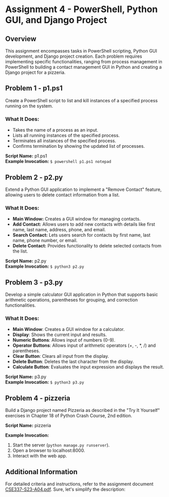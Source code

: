 # Assignment 4 - PowerShell, Python GUI, and Django Project

## Overview
This assignment encompasses tasks in PowerShell scripting, Python GUI development, and Django project creation. Each problem requires implementing specific functionalities, ranging from process management in PowerShell to building a contact management GUI in Python and creating a Django project for a pizzeria.

## Problem 1 - p1.ps1
Create a PowerShell script to list and kill instances of a specified process running on the system.

### What It Does:
- Takes the name of a process as an input.
- Lists all running instances of the specified process.
- Terminates all instances of the specified process.
- Confirms termination by showing the updated list of processes.

**Script Name:** p1.ps1  
**Example Invocation:** `$ powershell p1.ps1 notepad`

## Problem 2 - p2.py
Extend a Python GUI application to implement a "Remove Contact" feature, allowing users to delete contact information from a list.

### What It Does:
- **Main Window:** Creates a GUI window for managing contacts.
- **Add Contact:** Allows users to add new contacts with details like first name, last name, address, phone, and email.
- **Search Contact:** Lets users search for contacts by first name, last name, phone number, or email.
- **Delete Contact:** Provides functionality to delete selected contacts from the list.


**Script Name:** p2.py  
**Example Invocation:** `$ python3 p2.py`

## Problem 3 - p3.py
Develop a simple calculator GUI application in Python that supports basic arithmetic operations, parentheses for grouping, and correction functionalities.

### What It Does:

- **Main Window**: Creates a GUI window for a calculator.
- **Display**: Shows the current input and results.
- **Numeric Buttons**: Allows input of numbers (0-9).
- **Operator Buttons**: Allows input of arithmetic operators (+, -, *, /) and parentheses.
- **Clear Button**: Clears all input from the display.
- **Delete Button**: Deletes the last character from the display.
- **Calculate Button**: Evaluates the input expression and displays the result.

**Script Name:** p3.py  
**Example Invocation:** `$ python3 p3.py`

## Problem 4 - pizzeria
Build a Django project named Pizzeria as described in the "Try It Yourself" exercises in Chapter 18 of Python Crash Course, 2nd edition.

**Script Name:** pizzeria

**Example Invocation:** 
1. Start the server (`python manage.py runserver`).
2. Open a browser to localhost:8000.
3. Interact with the web app.

## Additional Information
For detailed criteria and instructions, refer to the assignment document [CSE337-S23-A04.pdf](CSE337-S23-A04.pdf).
Sure, let's simplify the description:
